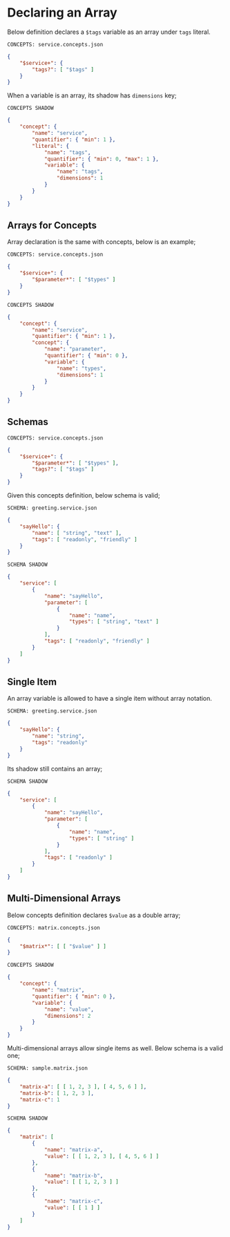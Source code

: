 # Declaring an Array

Below definition declares a `$tags` variable as an array under `tags` literal.

`CONCEPTS: service.concepts.json`

```json
{
    "$service+": {
        "tags?": [ "$tags" ]
    }
}
```

When a variable is an array, its shadow has `dimensions` key;

`CONCEPTS SHADOW`

```json
{
    "concept": {
        "name": "service",
        "quantifier": { "min": 1 },
        "literal": {
            "name": "tags",
            "quantifier": { "min": 0, "max": 1 },
            "variable": {
                "name": "tags",
                "dimensions": 1
            }
        }
    }
}
```

## Arrays for Concepts

Array declaration is the same with concepts, below is an example;

`CONCEPTS: service.concepts.json`

```json
{
    "$service+": {
        "$parameter*": [ "$types" ]
    }
}
```

`CONCEPTS SHADOW`

```json
{
    "concept": {
        "name": "service",
        "quantifier": { "min": 1 },
        "concept": {
            "name": "parameter",
            "quantifier": { "min": 0 },
            "variable": {
                "name": "types",
                "dimensions": 1
            }
        }
    }
}
```

## Schemas

`CONCEPTS: service.concepts.json`

```json
{
    "$service+": {
        "$parameter*": [ "$types" ],
        "tags?": [ "$tags" ]
    }
}
```

Given this concepts definition, below schema is valid;

`SCHEMA: greeting.service.json`

```json
{
    "sayHello": {
        "name": [ "string", "text" ],
        "tags": [ "readonly", "friendly" ]
    }
}
```

`SCHEMA SHADOW`

```json
{
    "service": [
        {
            "name": "sayHello",
            "parameter": [
                {
                    "name": "name",
                    "types": [ "string", "text" ]
                }
            ],
            "tags": [ "readonly", "friendly" ]
        }
    ]
}
```

## Single Item

An array variable is allowed to have a single item without array notation.

`SCHEMA: greeting.service.json`

```json
{
    "sayHello": {
        "name": "string",
        "tags": "readonly"
    }
}
```

Its shadow still contains an array;

`SCHEMA SHADOW`

```json
{
    "service": [
        {
            "name": "sayHello",
            "parameter": [
                {
                    "name": "name",
                    "types": [ "string" ]
                }
            ],
            "tags": [ "readonly" ]
        }
    ]
}
```

## Multi-Dimensional Arrays

Below concepts definition declares `$value` as a double array;

`CONCEPTS: matrix.concepts.json`

```json
{
    "$matrix*": [ [ "$value" ] ]
}
```

`CONCEPTS SHADOW`

```json
{
    "concept": {
        "name": "matrix",
        "quantifier": { "min": 0 },
        "variable": {
            "name": "value",
            "dimensions": 2
        }
    }
}
```

Multi-dimensional arrays allow single items as well. Below schema is a valid
one;

`SCHEMA: sample.matrix.json`

```json
{
    "matrix-a": [ [ 1, 2, 3 ], [ 4, 5, 6 ] ],
    "matrix-b": [ 1, 2, 3 ],
    "matrix-c": 1
}
```

`SCHEMA SHADOW`

```json
{
    "matrix": [
        {
            "name": "matrix-a",
            "value": [ [ 1, 2, 3 ], [ 4, 5, 6 ] ]
        },
        {
            "name": "matrix-b",
            "value": [ [ 1, 2, 3 ] ]
        },
        {
            "name": "matrix-c",
            "value": [ [ 1 ] ]
        }
    ]
}
```
